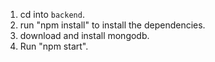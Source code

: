 1. cd into `backend`.
2. run "npm install" to install the dependencies.
3. download and install mongodb.
4. Run "npm start".
